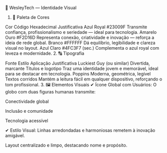 🧠 WesleyTech — Identidade Visual
1. 🎨 Paleta de Cores

Cor	Código Hexadecimal	Justificativa
Azul Royal	#23009F	Transmite confiança, profissionalismo e seriedade — ideal para tecnologia.
Amarelo Ouro	#F2D16D	Representa conexão, criatividade e inovação — reforça a ideia de rede global.
Branco	#FFFFFF	Dá equilíbrio, legibilidade e clareza visual no layout.
Azul Claro	#4FC3F7 (sec.)	Complementa o azul royal com leveza e modernidade.
2. 🔠 Tipografia

Fonte	Estilo	Aplicação	Justificativa
Luckiest Guy (ou similar)	Divertida, marcante	Títulos e logotipo	Traz uma identidade jovem e memorável, ideal para se destacar em tecnologia.
Poppins	Moderna, geométrica, legível	Textos corridos	Mantém a leitura fácil em qualquer dispositivo, reforçando o tom profissional.
3. 🖼️ Elementos Visuais
✔ Ícone Global com Usuários:
O globo com duas figuras humanas transmite:

Conectividade global

Inclusão e comunidade

Tecnologia acessível

✔ Estilo Visual:
Linhas arredondadas e harmoniosas remetem à inovação amigável.

Layout centralizado e limpo, destacando nome e propósito.
